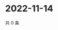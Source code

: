 # 2022-11-14

共 0 条

<!-- BEGIN WEIBO -->
<!-- 最后更新时间 Mon Nov 14 2022 23:18:59 GMT+0800 (China Standard Time) -->

<!-- END WEIBO -->
